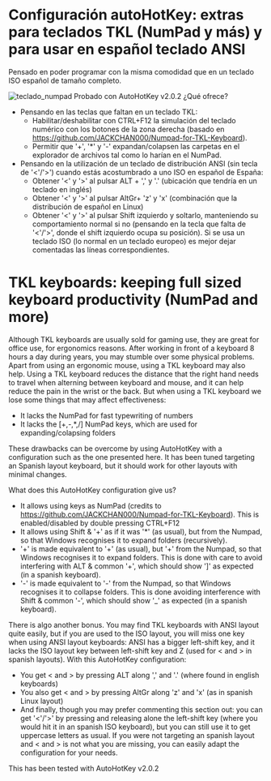 # Configuración autoHotKey: extras para teclados TKL (NumPad y más) y para usar en español teclado ANSI

Pensado en poder programar con la misma comodidad que en un teclado ISO español de tamaño completo.

![teclado_numpad](https://github.com/juanmpd/tkl/assets/45386331/72b8f6dd-9319-46db-83fe-6747324ae73f)
Probado con AutoHotKey v2.0.2
¿Qué ofrece?
* Pensando en las teclas que faltan en un teclado TKL:
  * Habilitar/deshabilitar con CTRL+F12 la simulación del teclado numérico con los botones de la zona derecha (basado en https://github.com/JACKCHAN000/Numpad-for-TKL-Keyboard).
  * Permitir que '+', '*' y '-' expandan/colapsen las carpetas en el explorador de archivos tal como lo harían en el NumPad.
* Pensando en la utilización de un teclado de distribución ANSI (sin tecla de '<'/'>') cuando estás acostumbrado a uno ISO en español de España:
  * Obtener '<' y '>' al pulsar ALT + ',' y '.' (ubicación que tendría en un teclado en inglés)
  * Obtener '<' y '>' al pulsar AltGr+ 'z' y 'x' (combinación que la distribución de español en Linux)
  * Obtener '<' y '>' al pulsar Shift izquierdo y soltarlo, manteniendo su comportamiento normal si no (pensando en la tecla que falta de '<'/'>', donde el shift izquierdo ocupa su posición). Si se usa un teclado ISO (lo normal en un teclado europeo) es mejor dejar comentadas las líneas correspondientes.

# TKL keyboards: keeping full sized keyboard productivity (NumPad and more)

Although TKL keyboards are usually sold for gaming use, they are great for office use, for ergonomics reasons.
After working in front of a keyboard 8 hours a day during years, you may stumble over some physical problems. Apart from using an ergonomic mouse, using a TKL keyboard may also help.
Using a TKL keyboard reduces the distance that the right hand needs to travel when alterning between keyboard and mouse, and it can help reduce the pain in the wrist or the back.
But when using a TKL keyboard we lose some things that may affect effectiveness:
- It lacks the NumPad for fast typewriting of numbers
- It lacks the [+,-,*,/] NumPad keys, which are used for expanding/colapsing folders

These drawbacks can be overcome by using AutoHotKey with a configuration such as the one presented here.
It has been tuned targeting an Spanish layout keyboard, but it should work for other layouts with minimal changes.

What does this AutoHotKey configuration give us?
* It allows using keys as NumPad (credits to https://github.com/JACKCHAN000/Numpad-for-TKL-Keyboard). This is enabled/disabled by double pressing CTRL+F12
* It allows using Shift & '+' as if it was '*' (as usual), but from the Numpad, so that Windows recognises it to expand folders (recursively).
* '+' is made equivalent to '+' (as usual), but '+' from the Numpad, so that Windows recognises it to expand folders. This is done with care to avoid interfering with ALT & common '+', which should show ']' as expected (in a spanish keyboard).
* '-' is made equivalent to '-' from the Numpad, so that Windows recognises it to collapse folders. This is done avoiding interference with Shift & common '-', which should show '_' as expected (in a spanish keyboard).

There is algo another bonus. You may find TKL keyboards with ANSI layout quite easily, but if you are used to the ISO layout, you will miss one key when using ANSI layout keyboards: ANSI has a bigger left-shift key, and it lacks the ISO layout key between left-shift key and Z (used for < and > in spanish layouts).
With this AutoHotKey configuration:
* You get < and > by pressing ALT along ',' and '.' (where found in english keyboards)
* You also get < and > by pressing AltGr along 'z' and 'x' (as in spanish Linux layout)
* And finally, though you may prefer commenting this section out: you can get '<'/'>' by pressing and releasing alone the left-shift key (where you would hit it in an spanish ISO keyboard), but you can still use it to get uppercase letters as usual.
If you were not targeting an spanish layout and < and > is not what you are missing, you can easily adapt the configuration for your needs.

This has been tested with AutoHotKey v2.0.2
